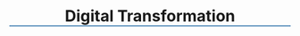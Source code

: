 
<style>
 h1 {
      border-bottom: 2px solid steelblue;
      text-align:center;

 }

</style>
<h1>  Digital Transformation </h3>


